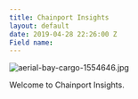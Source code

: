 ```yaml
---
title: Chainport Insights
layout: default
date: 2019-04-28 22:26:00 Z
Field name: 
---
```


![aerial-bay-cargo-1554646.jpg](/uploads/aerial-bay-cargo-1554646.jpg)

Welcome to Chainport Insights.
